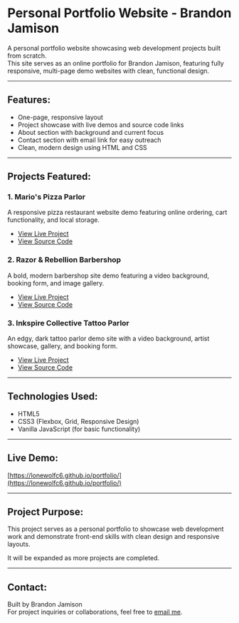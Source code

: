 # Personal Portfolio Website - Brandon Jamison

A personal portfolio website showcasing web development projects built from scratch.  
This site serves as an online portfolio for Brandon Jamison, featuring fully responsive, multi-page demo websites with clean, functional design.

---

## Features:
- One-page, responsive layout
- Project showcase with live demos and source code links
- About section with background and current focus
- Contact section with email link for easy outreach
- Clean, modern design using HTML and CSS

---

## Projects Featured:

### 1. Mario's Pizza Parlor
A responsive pizza restaurant website demo featuring online ordering, cart functionality, and local storage.

- [View Live Project](https://lonewolfc6.github.io/pizza-parlor-demo/)
- [View Source Code](https://github.com/lonewolfc6/pizza-parlor-demo)

### 2. Razor & Rebellion Barbershop
A bold, modern barbershop site demo featuring a video background, booking form, and image gallery.

- [View Live Project](https://lonewolfc6.github.io/barbershop-demo/)
- [View Source Code](https://github.com/lonewolfc6/barbershop-demo)

### 3. Inkspire Collective Tattoo Parlor
An edgy, dark tattoo parlor demo site with a video background, artist showcase, gallery, and booking form.

- [View Live Project](https://lonewolfc6.github.io/tattoo-parlor-demo/)
- [View Source Code](https://github.com/lonewolfc6/tattoo-parlor-demo)

---

## Technologies Used:
- HTML5
- CSS3 (Flexbox, Grid, Responsive Design)
- Vanilla JavaScript (for basic functionality)

---

## Live Demo:
[https://lonewolfc6.github.io/portfolio/](https://lonewolfc6.github.io/portfolio/)

---

## Project Purpose:
This project serves as a personal portfolio to showcase web development work and demonstrate front-end skills with clean design and responsive layouts.

It will be expanded as more projects are completed.

---

## Contact:
Built by Brandon Jamison  
For project inquiries or collaborations, feel free to [email me](mailto:your-email@example.com).

